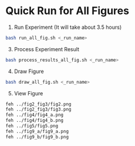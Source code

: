 # Quick Run for All Figures
1. Run Experiment (It will take about 3.5 hours)
```bash
bash run_all_fig.sh <_run_name>
```

3. Process Experiment Result
```bash
bash process_results_all_fig.sh <_run_name>
```

4. Draw Figure
```bash
bash draw_all_fig.sh <_run_name>
```

5. View Figure
```bash
feh ../fig2_fig3/fig2.png
feh ../fig2_fig3/fig3.png
feh ../fig4/fig4_a.png
feh ../fig4/fig4_b.png
feh ../fig5/fig5.png
feh ../fig9_a/fig9_a.png
feh ../fig9_b/fig9_b.png
```